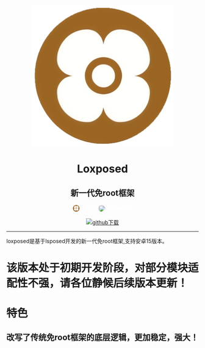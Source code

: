 <div align="center">

<img src="1750004665231.png">

# Loxposed
## 新一代免root框架

<a href="https://github.com/dotcog/Loxposed" style="display: inline-flex; align-items: center; text-decoration: none;">
  <img src="https://github.com/QcxFlora/Loxposed/blob/main/1750004665231.png" style="height: 18px; width: 18px; border-radius: 75%; margin-right: 6px; object-fit: cover;">
  <span style="color: white; font-family: -apple-system, BlinkMacSystemFont, 'Segoe UI', sans-serif; font-size: 13px; font-weight: 600;">原项目</span>
</a>
<a href="https://github.com/dotcog" style="display: inline-flex; align-items: center; text-decoration: none;">
  <img src="https://avatars.githubusercontent.com/u/193598498?v=4" style="height: 18px; width: 18px; border-radius: 50%; margin-right: 6px; object-fit: cover;">
  <span style="color: white; font-family: -apple-system, BlinkMacSystemFont, 'Segoe UI', sans-serif; font-size: 13px; font-weight: 600;">原作者主页</span>
</a>

[![github下载](https://img.shields.io/badge/github-下载-informational?logo=github)](https://github.com/dotcog/Loxposed/releases)

</div>

---
loxposed是基于lsposed开发的新一代免root框架,支持安卓15版本。
#

# 该版本处于初期开发阶段，对部分模块适配性不强，请各位静候后续版本更新！


# 特色
## 改写了传统免root框架的底层逻辑，更加稳定，强大！

